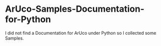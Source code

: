 # ArUco-Samples-Documentation-for-Python
I did not find a Documentation for ArUco under Python so I collected some Samples.
